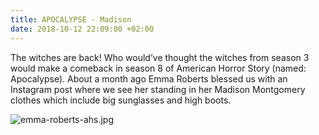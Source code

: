 ```yaml
---
title: APOCALYPSE - Madison
date: 2018-10-12 22:09:00 +02:00
---
```


The witches are back! Who would’ve thought the witches from season 3 would make a comeback in season 8 of American Horror Story (named: Apocalypse). About a month ago Emma Roberts blessed us with an Instagram post where we see her standing in her Madison Montgomery clothes which include big sunglasses and high boots.

![emma-roberts-ahs.jpg](/uploads/emma-roberts-ahs.jpg)

